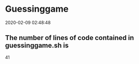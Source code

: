 # Guessinggame
2020-02-09 02:48:48
## The number of lines of code contained in guessinggame.sh is
41
